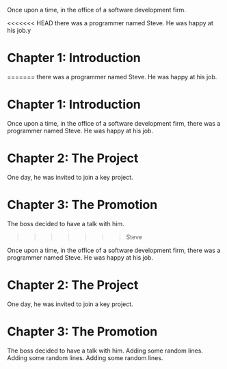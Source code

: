 Once upon a time, in the office of a software development firm.

<<<<<<< HEAD
there was a programmer named Steve.
He was happy at his job.y

# Chapter 1: Introduction
=======
there was a programmer named Steve.
He was happy at his job.

# Chapter 1: Introduction
Once upon a time, in the office of a software development firm, there was a programmer named Steve. He was happy at his job.
# Chapter 2: The Project
One day, he was invited to join a key project.
# Chapter 3: The Promotion
The boss decided to have a talk with him.
>>>>>>> Steve

Once upon a time, in the office of a software development firm, there was a programmer named Steve. He was happy at his job.

# Chapter 2: The Project

One day, he was invited to join a key project.

# Chapter 3: The Promotion

The boss decided to have a talk with him.
Adding some random lines.
Adding some random lines.
Adding some random lines.
